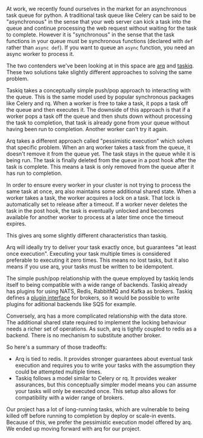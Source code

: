 <!--
.. title: Arq and TaskIQ
.. slug: arq-taskiq
.. date: 2024-01-18 00:00:00
.. tags: python
.. category: 
.. link: 
.. description: 
.. type: text
-->

At work, we recently found ourselves in the market for an asynchronous task queue for python. A traditional task queue like Celery can be said to be "asynchronous" in the sense that your web server can kick a task into the queue and continue processing the web request without waiting for the task to complete. However it is "synchronous" in the sense that the task functions in your queue must be synchronous functions (declared with `def` rather than `async def`). If you want to queue an `async` function, you need an async worker to process it.

The two contenders we've been looking at in this space are [arq](https://arq-docs.helpmanual.io/) and [taskiq](https://taskiq-python.github.io/). These two solutions take slightly different approaches to solving the same problem.

Taskiq takes a conceptually simple push/pop approach to interacting with the queue. This is the same model used by popular synchronous packages like Celery and rq. When a worker is free to take a task, it pops a task off the queue and then executes it. The downside of this approach is that if a worker pops a task off the queue and then shuts down without processing the task to completion, that task is already gone from your queue without having been run to completion. Another worker can't try it again.

Arq takes a different approach called "pessimistic execution" which solves that specific problem. When an arq worker takes a task from the queue, it doesn't remove it from the queue yet. The task stays in the queue while it is being run. The task is finally deleted from the queue in a post hook after the task is complete. This means a task is only removed from the queue after it has run to completion.

In order to ensure every worker in your cluster is not trying to process the same task at once, arq also maintains some additional shared state. When a worker takes a task, the worker acquires a lock on a task. That lock is automatically set to release after a timeout. If a worker never deletes the task in the post hook, the task is eventually unlocked and becomes available for another worker to process at a later time once the timeout expires.

This gives arq some slightly different characteristics than taskiq.

Arq will ideally try to deliver your task exactly once, but guarantees "at least once execution". Executing your task multiple times is considered preferable to executing it zero times. This means no lost tasks, but it also means if you use arq, your tasks must be written to be idempotent.

The simple push/pop relationship with the queue employed by taskiq lends itself to being compatible with a wide range of backends. Taskiq already has plugins for using NATS, Redis, RabbitMQ and Kafka as brokers. Taskiq defines a [plugin interface](https://taskiq-python.github.io/extending-taskiq/broker.html) for brokers, so it would be possible to write plugins for aditional backends like SQS for example.

Conversely, arq has a more complicated relationship with the data store. The additional shared state required to implement the locking behaviour needs a richer set of operations. As such, arq is tightly coupled to redis as a backend. There is no mechanism to substitute another broker.

So here's a summary of those tradeoffs:

- Arq is tied to redis. It provides stronger guarantees about eventual task execution and requires you to write your tasks with the assumption they could be attempted multiple times.
- Taskiq follows a model similar to Celery or rq. It provides weaker assurances, but this conceptually simpler model means you can assume your tasks will only be executed once. This setup also allows for compatibility with a wider range of brokers.

Our project has a lot of long-running tasks, which are vulnerable to being killed off before running to completion by deploy or scale-in events. Because of this, we prefer the pessimistic execution model offered by arq. We ended up moving forward with arq for our project.
